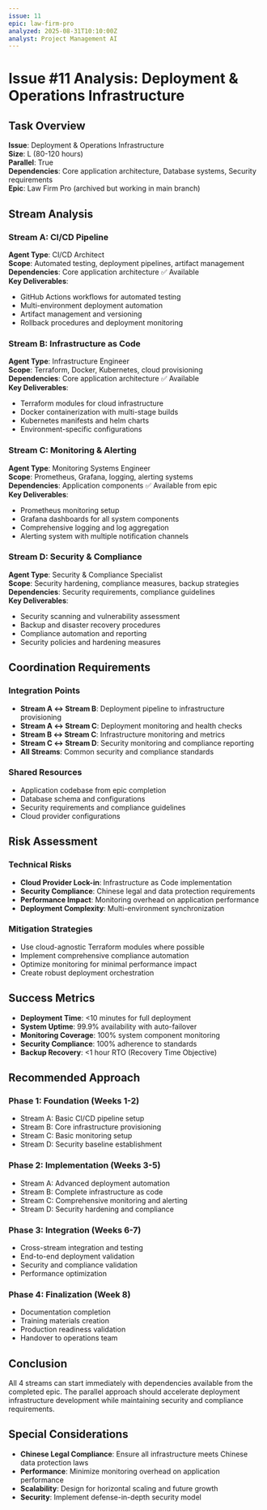 ```yaml
---
issue: 11
epic: law-firm-pro
analyzed: 2025-08-31T10:10:00Z
analyst: Project Management AI
---
```


# Issue #11 Analysis: Deployment & Operations Infrastructure

## Task Overview
**Issue**: Deployment & Operations Infrastructure  
**Size**: L (80-120 hours)  
**Parallel**: True  
**Dependencies**: Core application architecture, Database systems, Security requirements  
**Epic**: Law Firm Pro (archived but working in main branch)

## Stream Analysis

### Stream A: CI/CD Pipeline
**Agent Type**: CI/CD Architect  
**Scope**: Automated testing, deployment pipelines, artifact management  
**Dependencies**: Core application architecture ✅ Available  
**Key Deliverables**:
- GitHub Actions workflows for automated testing
- Multi-environment deployment automation
- Artifact management and versioning
- Rollback procedures and deployment monitoring

### Stream B: Infrastructure as Code
**Agent Type**: Infrastructure Engineer  
**Scope**: Terraform, Docker, Kubernetes, cloud provisioning  
**Dependencies**: Core application architecture ✅ Available  
**Key Deliverables**:
- Terraform modules for cloud infrastructure
- Docker containerization with multi-stage builds
- Kubernetes manifests and helm charts
- Environment-specific configurations

### Stream C: Monitoring & Alerting
**Agent Type**: Monitoring Systems Engineer  
**Scope**: Prometheus, Grafana, logging, alerting systems  
**Dependencies**: Application components ✅ Available from epic  
**Key Deliverables**:
- Prometheus monitoring setup
- Grafana dashboards for all system components
- Comprehensive logging and log aggregation
- Alerting system with multiple notification channels

### Stream D: Security & Compliance
**Agent Type**: Security & Compliance Specialist  
**Scope**: Security hardening, compliance measures, backup strategies  
**Dependencies**: Security requirements, compliance guidelines  
**Key Deliverables**:
- Security scanning and vulnerability assessment
- Backup and disaster recovery procedures
- Compliance automation and reporting
- Security policies and hardening measures

## Coordination Requirements

### Integration Points
- **Stream A ↔ Stream B**: Deployment pipeline to infrastructure provisioning
- **Stream A ↔ Stream C**: Deployment monitoring and health checks
- **Stream B ↔ Stream C**: Infrastructure monitoring and metrics
- **Stream C ↔ Stream D**: Security monitoring and compliance reporting
- **All Streams**: Common security and compliance standards

### Shared Resources
- Application codebase from epic completion
- Database schema and configurations
- Security requirements and compliance guidelines
- Cloud provider configurations

## Risk Assessment

### Technical Risks
- **Cloud Provider Lock-in**: Infrastructure as Code implementation
- **Security Compliance**: Chinese legal and data protection requirements
- **Performance Impact**: Monitoring overhead on application performance
- **Deployment Complexity**: Multi-environment synchronization

### Mitigation Strategies
- Use cloud-agnostic Terraform modules where possible
- Implement comprehensive compliance automation
- Optimize monitoring for minimal performance impact
- Create robust deployment orchestration

## Success Metrics
- **Deployment Time**: <10 minutes for full deployment
- **System Uptime**: 99.9% availability with auto-failover
- **Monitoring Coverage**: 100% system component monitoring
- **Security Compliance**: 100% adherence to standards
- **Backup Recovery**: <1 hour RTO (Recovery Time Objective)

## Recommended Approach

### Phase 1: Foundation (Weeks 1-2)
- Stream A: Basic CI/CD pipeline setup
- Stream B: Core infrastructure provisioning
- Stream C: Basic monitoring setup
- Stream D: Security baseline establishment

### Phase 2: Implementation (Weeks 3-5)
- Stream A: Advanced deployment automation
- Stream B: Complete infrastructure as code
- Stream C: Comprehensive monitoring and alerting
- Stream D: Security hardening and compliance

### Phase 3: Integration (Weeks 6-7)
- Cross-stream integration and testing
- End-to-end deployment validation
- Security and compliance validation
- Performance optimization

### Phase 4: Finalization (Week 8)
- Documentation completion
- Training materials creation
- Production readiness validation
- Handover to operations team

## Conclusion
All 4 streams can start immediately with dependencies available from the completed epic. The parallel approach should accelerate deployment infrastructure development while maintaining security and compliance requirements.

## Special Considerations
- **Chinese Legal Compliance**: Ensure all infrastructure meets Chinese data protection laws
- **Performance**: Minimize monitoring overhead on application performance
- **Scalability**: Design for horizontal scaling and future growth
- **Security**: Implement defense-in-depth security model